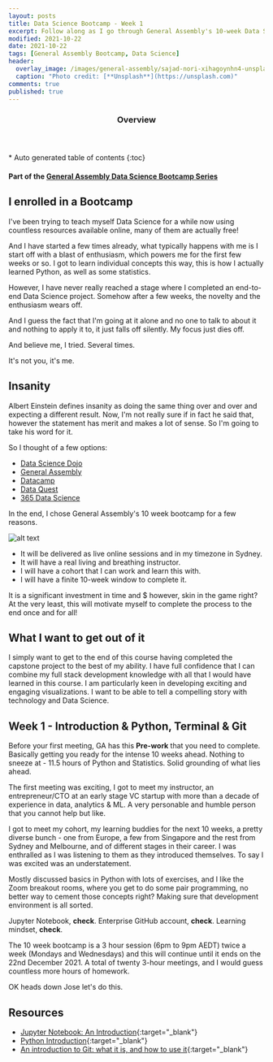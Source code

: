 ```yaml
---
layout: posts
title: Data Science Bootcamp - Week 1
excerpt: Follow along as I go through General Assembly's 10-week Data Science Bootcamp
modified: 2021-10-22
date: 2021-10-22
tags: [General Assembly Bootcamp, Data Science]
header: 
  overlay_image: /images/general-assembly/sajad-nori-xihagoynhn4-unsplash.jpg
  caption: "Photo credit: [**Unsplash**](https://unsplash.com)"
comments: true
published: true
---
```


<section id="table-of-contents" class="toc">
  <header>
    <h3>Overview</h3>
  </header>
  <div id="drawer" markdown="1">
  *  Auto generated table of contents
  {:toc}
  </div>
</section>

#### Part of the [General Assembly Data Science Bootcamp Series](../tags/#general-assembly-bootcamp)

## I enrolled in a Bootcamp

I've been trying to teach myself Data Science for a while now using countless resources available online, many of them are actually free!

And I have started a few times already, what typically happens with me is I start off with a blast of enthusiasm, which powers me for the first few weeks or so. I got to learn individual concepts this way, this is how I actually learned Python, as well as some statistics.

However, I have never really reached a stage where I completed an end-to-end Data Science project. Somehow after a few weeks, the novelty and the enthusiasm wears off.

And I guess the fact that I'm going at it alone and no one to talk to about it and nothing to apply it to, it just falls off silently. My focus just dies off.

And believe me, I tried. Several times. 

It's not you, it's me. 

## Insanity

Albert Einstein defines insanity as doing the same thing over and over and expecting a different result. Now, I'm not really sure if in fact he said that, however the statement has merit and makes a lot of sense. So I'm going to take his word for it. 

So I thought of a few options:

- [Data Science Dojo](https://datasciencedojo.com/)
- [General Assembly](https://generalassemb.ly/education/data-science/sydney)
- [Datacamp](https://www.datacamp.com/)
- [Data Quest](https://www.dataquest.io/)
- [365 Data Science](https://365datascience.com/)

In the end, I chose General Assembly's 10 week bootcamp for a few reasons.

![alt text](../images/general-assembly/general-assembly-logo.jpeg "General Assembly Data Science Bootcamp")

- It will be delivered as live online sessions and in my timezone in Sydney.
- It will have a real living and breathing instructor. 
- I will have a cohort that I can work and learn this with.
- I will have a finite 10-week window to complete it.

It is a significant investment in time and $ however, skin in the game right? At the very least, this will motivate myself to complete the process to the end once and for all!

## What I want to get out of it

I simply want to get to the end of this course having completed the capstone project to the best of my ability. I have full confidence that I can combine my full stack development knowledge with all that I would have learned in this course. I am particularly keen in developing exciting and engaging visualizations. I want to be able to tell a compelling story with technology and Data Science. 
 
## Week 1 - Introduction & Python, Terminal & Git

Before your first meeting, GA has this **Pre-work** that you need to complete. Basically getting you ready for the intense 10 weeks ahead. Nothing to sneeze at - 11.5 hours of Python and Statistics. Solid grounding of what lies ahead.

The first meeting was exciting, I got to meet my instructor, an entrepreneur/CTO at an early stage VC startup with more than a decade of experience in data, analytics & ML. A very personable and humble person that you cannot help but like.

I got to meet my cohort, my learning buddies for the next 10 weeks, a pretty diverse bunch - one from Europe, a few from Singapore and the rest from Sydney and Melbourne, and of different stages in their career. I was enthralled as I was listening to them as they introduced themselves. To say I was excited was an understatement. 

Mostly discussed basics in Python with lots of exercises, and I like the Zoom breakout rooms, where you get to do some pair programming, no better way to cement those concepts right? Making sure that development environment is all sorted.

Jupyter Notebook, **check**. Enterprise GitHub account, **check**. Learning mindset, **check**.

The 10 week bootcamp is a 3 hour session (6pm to 9pm AEDT) twice a week (Mondays and Wednesdays) and this will continue until it ends on the 22nd December 2021. A total of twenty 3-hour meetings, and I would guess countless more hours of homework. 

OK heads down Jose let's do this.

## Resources
- [Jupyter Notebook: An Introduction](https://realpython.com/jupyter-notebook-introduction/){:target="_blank"}
- [Python Introduction](https://www.w3schools.com/python/python_intro.asp){:target="_blank"}
- [An introduction to Git: what it is, and how to use it](https://www.freecodecamp.org/news/what-is-git-and-how-to-use-it-c341b049ae61/){:target="_blank"}